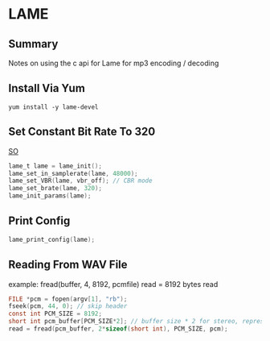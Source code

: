 # LAME

## Summary

Notes on using the c api for Lame for mp3 encoding / decoding

## Install Via Yum

```console
yum install -y lame-devel
```

## Set Constant Bit Rate To 320

[SO](https://stackoverflow.com/questions/35151284/lame-increase-bitrate-to-320)

```c
lame_t lame = lame_init();
lame_set_in_samplerate(lame, 48000);
lame_set_VBR(lame, vbr_off); // CBR mode
lame_set_brate(lame, 320);
lame_init_params(lame);
```

## Print Config

```c
lame_print_config(lame);
```

## Reading From WAV File

example:
fread(buffer, 4, 8192, pcmfile)
read = 8192 bytes read

```c
FILE *pcm = fopen(argv[1], "rb");
fseek(pcm, 44, 0); // skip header
const int PCM_SIZE = 8192;
short int pcm_buffer[PCM_SIZE*2]; // buffer size * 2 for stereo, representing a FRAME
read = fread(pcm_buffer, 2*sizeof(short int), PCM_SIZE, pcm);
```
